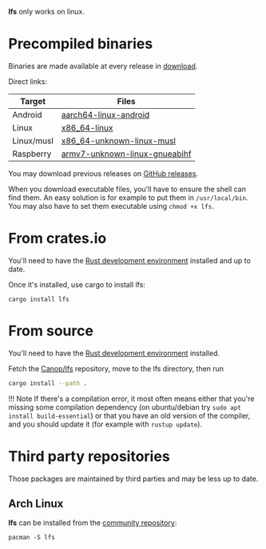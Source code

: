 
**lfs** only works on linux.

# Precompiled binaries

Binaries are made available at every release in [download](https://dystroy.org/lfs/download).

Direct links:

Target|Files
-|-
Android | [aarch64-linux-android](https://dystroy.org/lfs/download/aarch64-linux-android/lfs)
Linux | [x86_64-linux](https://dystroy.org/lfs/download/x86_64-linux/lfs)
Linux/musl | [x86_64-unknown-linux-musl](https://dystroy.org/lfs/download/x86_64-unknown-linux-musl/lfs)
Raspberry | [armv7-unknown-linux-gnueabihf](https://dystroy.org/lfs/download/armv7-unknown-linux-gnueabihf/lfs)

You may download previous releases on [GitHub releases](https://github.com/Canop/lfs/releases).

When you download executable files, you'll have to ensure the shell can find them. An easy solution is for example to put them in `/usr/local/bin`. You may also have to set them executable using `chmod +x lfs`.

# From crates.io

You'll need to have the [Rust development environment](https://www.rustup.rs) installed and up to date.

Once it's installed, use cargo to install lfs:

    cargo install lfs

# From source

You'll need to have the [Rust development environment](https://www.rustup.rs) installed.

Fetch the [Canop/lfs](https://github.com/Canop/lfs) repository, move to the lfs directory, then run

```bash
cargo install --path .
```

!!! Note
	If there's a compilation error, it most often means either that you're missing some compilation dependency (on ubuntu/debian try `sudo apt install build-essential`) or that you have an old version of the compiler, and you should update it (for example with `rustup update`).

# Third party repositories

Those packages are maintained by third parties and may be less up to date.

## Arch Linux

**lfs** can be installed from the [community repository](https://archlinux.org/packages/community/x86_64/lfs/):

```
pacman -S lfs
```

